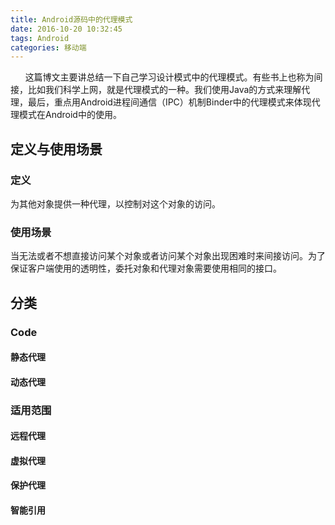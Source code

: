 ```yaml
---
title: Android源码中的代理模式
date: 2016-10-20 10:32:45
tags: Android
categories: 移动端
---
```

&nbsp;&nbsp;&nbsp;&nbsp;&nbsp;&nbsp;这篇博文主要讲总结一下自己学习设计模式中的代理模式。有些书上也称为间接，比如我们科学上网，就是代理模式的一种。我们使用Java的方式来理解代理，最后，重点用Android进程间通信（IPC）机制Binder中的代理模式来体现代理模式在Android中的使用。<!--more-->
## 定义与使用场景
### 定义 
为其他对象提供一种代理，以控制对这个对象的访问。

### 使用场景
当无法或者不想直接访问某个对象或者访问某个对象出现困难时来间接访问。为了保证客户端使用的透明性，委托对象和代理对象需要使用相同的接口。

## 分类
### Code
#### 静态代理

#### 动态代理

###  适用范围
#### 远程代理
#### 虚拟代理
#### 保护代理
#### 智能引用
